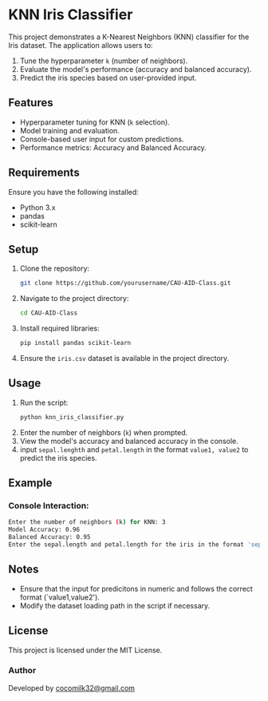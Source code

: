 
# KNN Iris Classifier

This project demonstrates a K-Nearest Neighbors (KNN) classifier for the Iris dataset. The application allows users to:
1. Tune the hyperparameter `k` (number of neighbors).
2. Evaluate the model's performance (accuracy and balanced accuracy).
3. Predict the iris species based on user-provided input.

## Features
- Hyperparameter tuning for KNN (`k` selection).
- Model training and evaluation.
- Console-based user input for custom predictions.
- Performance metrics: Accuracy and Balanced Accuracy.

## Requirements
Ensure you have the following installed:
- Python 3.x
- pandas
- scikit-learn

## Setup
1. Clone the repository:
   ```bash
   git clone https://github.com/yourusername/CAU-AID-Class.git
   ```
2. Navigate to the project directory:
   ```bash
   cd CAU-AID-Class
   ```
3. Install required libraries:
   ```bash
   pip install pandas scikit-learn
   ```
4. Ensure the `iris.csv` dataset is available in the project directory.

## Usage
1. Run the script:
   ```bash
   python knn_iris_classifier.py
   ```
2. Enter the number of neighbors (`k`) when prompted.
3. View the model's accuracy and balanced accuracy in the console.
4. input `sepal.lenghth` and `petal.length` in the format `value1, value2` to predict the iris species.

## Example

### Console Interaction:
   ```bash
   Enter the number of neighbors (k) for KNN: 3
   Model Accuracy: 0.96
   Balanced Accuracy: 0.95
   Enter the sepal.length and petal.length for the iris in the format 'sepal_length,petal_length': 5.1,1.8
   ```
## Notes
- Ensure that the input for predicitons in numeric and follows the correct format (`value1,value2').
- Modify the dataset loading path in the script if necessary.

## License
This project is licensed under the MIT License.

### Author
Developed by [cocomilk32@gmail.com](https://github.com/okonehee/okonehee-CAU-AID-Class.git)
